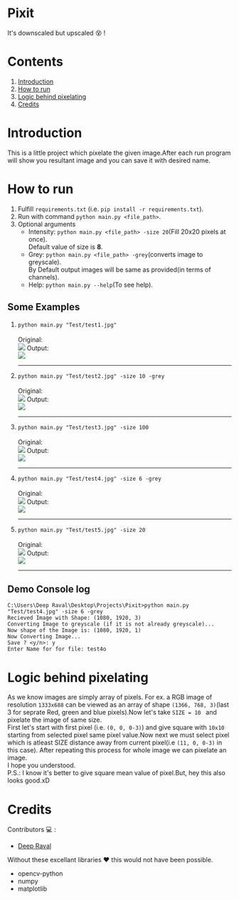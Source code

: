 # Pixit
It's downscaled but upscaled :dizzy_face: !
# Contents
1. [Introduction](#Introduction)
2. [How to run](#How-to-run) 
3. [Logic behind pixelating](#Logic-behind-pixelating)
4. [Credits](#Credits)
# Introduction
This is a little project which pixelate the given image.After each run program will show you resultant image and you can save it with desired name.
# How to run
  1. Fulfill ```requirements.txt``` (i.e. ```pip install -r requirements.txt```).
  2. Run with command ```python main.py <file_path>```.
  3. Optional arguments
      * Intensity:  ```python main.py <file_path> -size 20```(Fill 20x20 pixels at once).<br/>
        Default value of size is **8**.
      * Grey: ```python main.py <file_path> -grey```(converts image to greyscale).<br/>
        By Default output images will be same as provided(in terms of channels).
      * Help: ```python main.py --help```(To see help).
  ## Some Examples 
  1. ```python main.py "Test/test1.jpg"``` <br/><br/>
      Original: <br/> 
      <img src = "https://github.com/imdeep2905/Pixit/blob/master/Test/test1.jpg" />
      Output: <br/>
      <img src = "https://github.com/imdeep2905/Pixit/blob/master/Test/test1o.jpg" /><hr/>
      
  2. ```python main.py "Test/test2.jpg" -size 10 -grey ``` <br/><br/>
      Original: <br/> 
      <img src = "https://github.com/imdeep2905/Pixit/blob/master/Test/test2.jpg" />
      Output: <br/>
      <img src = "https://github.com/imdeep2905/Pixit/blob/master/Test/test2o.jpg" /><hr/>
      
  3. ```python main.py "Test/test3.jpg" -size 100 ``` <br/><br/>
      Original: <br/> 
      <img src = "https://github.com/imdeep2905/Pixit/blob/master/Test/test3.jpg" />
      Output: <br/>
      <img src = "https://github.com/imdeep2905/Pixit/blob/master/Test/test3o.jpg" /><hr/>
  
  4. ```python main.py "Test/test4.jpg" -size 6 -grey``` <br/><br/>
      Original: <br/> 
      <img src = "https://github.com/imdeep2905/Pixit/blob/master/Test/test4.jpg" />
      Output: <br/>
      <img src = "https://github.com/imdeep2905/Pixit/blob/master/Test/test4o.jpg" /><hr/>
  
  5. ```python main.py "Test/test5.jpg" -size 20``` <br/><br/>
      Original: <br/> 
      <img src = "https://github.com/imdeep2905/Pixit/blob/master/Test/test5.jpg" />
      Output: <br/>
      <img src = "https://github.com/imdeep2905/Pixit/blob/master/Test/test5o.jpg" /><hr/>
  
  ## Demo Console log
  ```
  C:\Users\Deep Raval\Desktop\Projects\Pixit>python main.py "Test/test4.jpg" -size 6 -grey
  Recieved Image with Shape: (1080, 1920, 3)
  Converting Image to greyscale (if it is not already greyscale)...
  Now shape of the Image is: (1080, 1920, 1)
  Now Converting Image...
  Save ? <y/n>: y
  Enter Name for for file: test4o
  ```
# Logic behind pixelating
As we know images are simply array of pixels. For ex. a RGB image of resolution ```1333x688``` can be viewed as an array of shape ```(1366, 768, 3)```(last 3 for seprate Red, green and blue pixels).Now let's take ```SIZE = 10 ``` and pixelate the image of same size.
<br>
First let's start with first pixel (i.e. ```(0, 0, 0-3)```) and give square with ```10x10``` starting from selected pixel same pixel value.Now next we must select pixel which is atleast SIZE distance away from current pixel(i.e ```(11, 0, 0-3)``` in this case). After repeating this process for whole image we can pixelate an image. 
<br>
I hope you understood.
<br>
P.S.: I know it's better to give square mean value of pixel.But, hey this also looks good.xD
# Credits

Contributors :computer: : 
   * [Deep Raval](https://github.com/imdeep2905)

Without these excellant libraries :heart: this would not have been possible.
   * opencv-python
   * numpy
   * matplotlib
